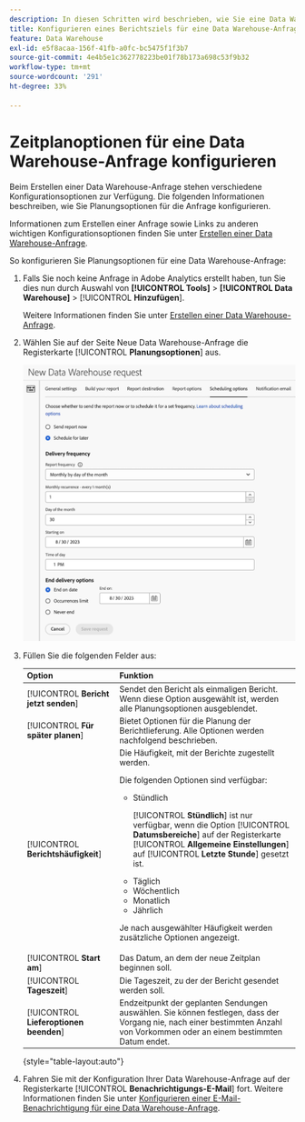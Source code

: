 ```yaml
---
description: In diesen Schritten wird beschrieben, wie Sie eine Data Warehouse-Anfrage erstellen.
title: Konfigurieren eines Berichtsziels für eine Data Warehouse-Anfrage
feature: Data Warehouse
exl-id: e5f8acaa-156f-41fb-a0fc-bc5475f1f3b7
source-git-commit: 4e4b5e1c362778223be01f78b173a698c53f9b32
workflow-type: tm+mt
source-wordcount: '291'
ht-degree: 33%

---
```


# Zeitplanoptionen für eine Data Warehouse-Anfrage konfigurieren

Beim Erstellen einer Data Warehouse-Anfrage stehen verschiedene Konfigurationsoptionen zur Verfügung. Die folgenden Informationen beschreiben, wie Sie Planungsoptionen für die Anfrage konfigurieren.

Informationen zum Erstellen einer Anfrage sowie Links zu anderen wichtigen Konfigurationsoptionen finden Sie unter [Erstellen einer Data Warehouse-Anfrage](/help/export/data-warehouse/create-request/t-dw-create-request.md).

So konfigurieren Sie Planungsoptionen für eine Data Warehouse-Anfrage:

1. Falls Sie noch keine Anfrage in Adobe Analytics erstellt haben, tun Sie dies nun durch Auswahl von **[!UICONTROL Tools]** > **[!UICONTROL Data Warehouse]** > [!UICONTROL **Hinzufügen**].

   Weitere Informationen finden Sie unter [Erstellen einer Data Warehouse-Anfrage](/help/export/data-warehouse/create-request/t-dw-create-request.md).

1. Wählen Sie auf der Seite Neue Data Warehouse-Anfrage die Registerkarte [!UICONTROL **Planungsoptionen**] aus.

   ![Registerkarte Berichtsziel](assets/dw-scheduling-options.png) <!-- update screenshot -->

1. Füllen Sie die folgenden Felder aus:

   | Option | Funktion |
   |---------|----------|
   | [!UICONTROL **Bericht jetzt senden**] | Sendet den Bericht als einmaligen Bericht. Wenn diese Option ausgewählt ist, werden alle Planungsoptionen ausgeblendet. |
   | [!UICONTROL **Für später planen**] | Bietet Optionen für die Planung der Berichtlieferung. Alle Optionen werden nachfolgend beschrieben. |
   | [!UICONTROL **Berichtshäufigkeit**] | Die Häufigkeit, mit der Berichte zugestellt werden. <p>Die folgenden Optionen sind verfügbar:</p><ul><li>Stündlich</li><p>[!UICONTROL **Stündlich**] ist nur verfügbar, wenn die Option [!UICONTROL **Datumsbereiche**] auf der Registerkarte [!UICONTROL **Allgemeine Einstellungen**] auf [!UICONTROL **Letzte Stunde**] gesetzt ist.</p><li>Täglich</li><li>Wöchentlich</li><li>Monatlich</li><li>Jährlich</li></ul><p>Je nach ausgewählter Häufigkeit werden zusätzliche Optionen angezeigt.</p> |
   | [!UICONTROL **Start am**] | Das Datum, an dem der neue Zeitplan beginnen soll. |
   | [!UICONTROL **Tageszeit**] | Die Tageszeit, zu der der Bericht gesendet werden soll. |
   | [!UICONTROL **Lieferoptionen beenden**] | Endzeitpunkt der geplanten Sendungen auswählen. Sie können festlegen, dass der Vorgang nie, nach einer bestimmten Anzahl von Vorkommen oder an einem bestimmten Datum endet. |

   {style="table-layout:auto"}

1. Fahren Sie mit der Konfiguration Ihrer Data Warehouse-Anfrage auf der Registerkarte [!UICONTROL **Benachrichtigungs-E-Mail**] fort. Weitere Informationen finden Sie unter [Konfigurieren einer E-Mail-Benachrichtigung für eine Data Warehouse-Anfrage](/help/export/data-warehouse/create-request/dw-request-email.md).
